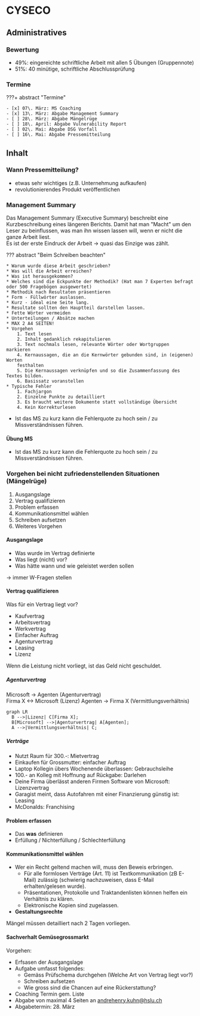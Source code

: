 # CYSECO

## Administratives

### Bewertung

-   49%: eingereichte schriftliche Arbeit mit allen 5 Übungen (Gruppennote)
-   51%: 40 minütige, schriftliche Abschlussprüfung

### Termine

???+ abstract "Termine"

    - [x] 07\. März: MS Coaching
    - [x] 13\. März: Abgabe Management Summary
    - [ ] 28\. März: Abgabe Mängelrüge
    - [ ] 18\. April: Abgabe Vulnerability Report
    - [ ] 02\. Mai: Abgabe DSG Vorfall
    - [ ] 16\. Mai: Abgabe Pressemitteilung

## Inhalt

### Wann Pressemitteilung?

-   etwas sehr wichtiges (z.B. Unternehmung aufkaufen)
-   revolutionierendes Produkt veröffentlichen

### Management Summary

Das Management Summary (Executive Summary) beschreibt eine Kurzbeschreibung eines längeren Berichts.
Damit hat man "Macht" um den Leser zu beinflussen, was man ihn wissen lassen will, wenn er nicht die ganze Arbeit liest.  
Es ist der erste Eindruck der Arbeit -> quasi das Einzige was zählt.

??? abstract "Beim Schreiben beachten"

    * Warum wurde diese Arbeit geschrieben?
    * Was will die Arbeit erreichen?
    * Was ist herausgekommen?
    * Welches sind die Eckpunkte der Methodik? (Hat man 7 Experten befragt oder 500 Fragebögen ausgewertet)
    * Methodik nach Resultaten präsentieren
    * Form - Füllwörter auslassen.
    * Kurz - ideal eine Seite lang.
    * Resultate sollten den Hauptteil darstellen lassen.
    * Fette Wörter vermeiden
    * Unterteilungen / Absätze machen
    * MAX 2 A4 SEITEN!
    * Vorgehen
        1. Text lesen
        2. Inhalt gedanklich rekapitulieren
        3. Text nochmals lesen, relevante Wörter oder Wortgruppen markieren
        4. Kernaussagen, die an die Kernwörter gebunden sind, in (eigenen) Worten
        festhalten
        5. Die Kernaussagen verknüpfen und so die Zusammenfassung des Textes bilden.
        6. Basissatz voranstellen
    * Typische Fehler
        1. Fachjargon
        2. Einzelne Punkte zu detailliert
        3. Es braucht weitere Dokumente statt vollständige Übersicht
        4. Kein Korrekturlesen

-   Ist das MS zu kurz kann die Fehlerquote zu hoch sein / zu Missverständnissen führen.

#### Übung MS

-   Ist das MS zu kurz kann die Fehlerquote zu hoch sein / zu Missverständnissen führen.

### Vorgehen bei nicht zufriedenstellenden Situationen (Mängelrüge)

1. Ausgangslage
2. Vertrag qualifizieren
3. Problem erfassen
4. Kommunikationsmittel wählen
5. Schreiben aufsetzen
6. Weiteres Vorgehen

#### Ausgangslage

-   Was wurde im Vertrag definierte
-   Was liegt (nicht) vor?
-   Was hätte wann und wie geleistet werden sollen

-> immer W-Fragen stellen

#### Vertrag qualifizieren

Was für ein Vertrag liegt vor?

-   Kaufvertrag
-   Arbeitsvertrag
-   Werkvertrag
-   Einfacher Auftrag
-   Agenturvertrag
-   Leasing
-   Lizenz

Wenn die Leistung nicht vorliegt, ist das Geld nicht geschuldet.

##### Agenturvertrag

Microsoft -> Agenten (Agenturvertrag)  
Firma X <-> Microsoft (Lizenz)
Agenten -> Firma X (Vermittlungsverhältnis)

```mermaid
graph LR
  B -->|Lizenz| C[Firma X];
  B[Microsoft] -->|Agenturvertrag| A[Agenten];
  A -->|Vermittlungsverhältnis| C;
```

##### Verträge

-   Nutzt Raum für 300.-: Mietvertrag
-   Einkaufen für Grossmutter: einfacher Auftrag
-   Laptop Kollegin übers Wochenende überlassen: Gebrauchsleihe
-   100.- an Kolleg mit Hoffnung auf Rückgabe: Darlehen
-   Deine Firma überlässt anderen Firmen Software von Microsoft: Lizenzvertrag
-   Garagist meint, dass Autofahren mit einer Finanzierung günstig ist: Leasing
-   McDonalds: Franchising

#### Problem erfassen

-   Das **was** definieren
-   Erfüllung / Nichterfüllung / Schlechterfüllung

#### Kommunikationsmittel wählen

-   Wer ein Recht geltend machen will, muss den Beweis erbringen.
    -   Für alle formlosen Verträge (Art. 11) ist Textkommunikation (zB E-Mail) zulässig (schwierig nachzuweisen, dass E-Mail erhalten/gelesen wurde).
    -   Präsentationen, Protokolle und Traktandenlisten können helfen ein Verhältnis zu klären.
    -   Elektronische Kopien sind zugelassen.
-   **Gestaltungsrechte**

Mängel müssen detailliert nach 2 Tagen vorliegen.

#### Sachverhalt Gemüsegrossmarkt

Vorgehen:

-   Erfsasen der Ausgangslage
-   Aufgabe umfasst folgendes:
    -   Gemäss Prüfschema durchgehen (Welche Art von Vertrag liegt vor?)
    -   Schreiben aufsetzen
    -   Wie gross sind die Chancen auf eine Rückerstattung?
-   Coaching Termin gem. Liste
-   Abgabe von maximal 4 Seiten an andrehenry.kuhn@hslu.ch
-   Abgabetermin: 28. März
